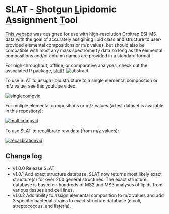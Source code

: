 # SLAT - <ins>S</ins>hotgun <ins>L</ins>ipidomic <ins>A</ins>ssignment <ins>T</ins>ool #


[This webapp](https://lodhilab.shinyapps.io/slat/) was designed for use with high-resolution Orbitrap ESI-MS data with the goal of accurately assigining lipid class and structure to user-provided elemental compositions or m/z values, but should also be compatible with most any mass spectromerty data so long as the elemental compositions and/or column names are provided in a standard format. 

For high-throughput, offline, or comparative analyses, check out the associated R package, [slatR](https://github.com/briankleiboeker/slatR).
![abstract](https://github.com/briankleiboeker/SLAT/assets/59810795/44ae5690-83a4-4fce-b2ef-f977d0e358bb)

To use SLAT to assign lipid structure to a single elemental composition or m/z value, see this youtube video:

[![singlecompvid](http://img.youtube.com/vi/FBKgMt7WbcY/0.jpg)](https://youtu.be/FBKgMt7WbcY "Video Title")

For muliple elemental compositions or m/z values (a test dataset is available in this repository):

[![multicompvid](http://img.youtube.com/vi/Bjx4WziZP0c/0.jpg)](https://youtu.be/Bjx4WziZP0c "Video Title")

To use SLAT to recalibrate raw data (from m/z values):

[![recalibrationvid](http://img.youtube.com/vi/QjfLFrz4-TA/0.jpg)](https://youtu.be/QjfLFrz4-TA "Video Title")


## Change log ##
* v1.0.0 Release SLAT
* v1.0.1 Add exact structure database. SLAT now returns most likely exact structure(s) for over 200 general structures. The exact structure database is based on hundreds of MS2 and MS3 analyses of lipids from various tissues and cell lines.
* v1.0.2 Add ability to assign elemental composition to m/z values and add 3 specific bacterial strains to exact structure database (e.coli, streptococcus, and listeria).
